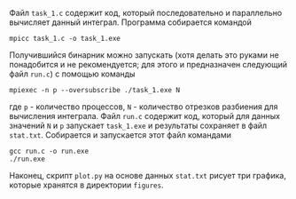 Файл `task_1.c` содержит код, который последовательно и параллельно вычисляет данный интеграл. Программа собирается командой
```
mpicc task_1.c -o task_1.exe
```
Получившийся бинарник можно запускать (хотя делать это руками не понадобится и не рекомендуется; для этого и предназначен следующий файл `run.c`) с помощью команды
```
mpiexec -n p --oversubscribe ./task_1.exe N
```
где `p` - количество процессов, `N` - количество отрезков разбиения для вычисления интеграла.
Файл `run.c` содержит код, который для данных значений `N` и `p` запускает `task_1.exe` и результаты сохраняет в файл `stat.txt`. Собирается и запускается этот файл командами
```
gcc run.c -o run.exe
./run.exe
```
Наконец, скрипт `plot.py` на основе данных `stat.txt` рисует три графика, которые хранятся в директории `figures`.
